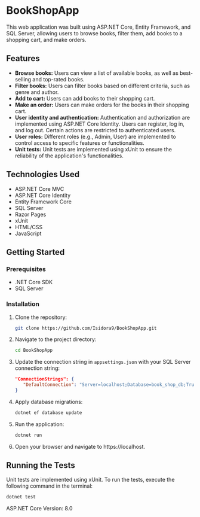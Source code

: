 # BookShopApp

This web application was built using ASP.NET Core, Entity Framework, and SQL Server, allowing users to browse books, filter them, add books to a shopping cart, and make orders.

## Features
- **Browse books:** Users can view a list of available books, as well as best-selling and top-rated books.
- **Filter books:** Users can filter books based on different criteria, such as genre and author.
- **Add to cart:** Users can add books to their shopping cart.
- **Make an order:** Users can make orders for the books in their shopping cart.
- **User identity and authentication:** Authentication and authorization are implemented using ASP.NET Core Identity. Users can register, log in, and log out. Certain actions are restricted to authenticated users.
- **User roles:** Different roles (e.g., Admin, User) are implemented to control access to specific features or functionalities.
- **Unit tests:** Unit tests are implemented using xUnit to ensure the reliability of the application's functionalities.

## Technologies Used
- ASP.NET Core MVC
- ASP.NET Core Identity
- Entity Framework Core
- SQL Server
- Razor Pages
- xUnit
- HTML/CSS
- JavaScript

## Getting Started
### Prerequisites
- .NET Core SDK
- SQL Server

### Installation
1. Clone the repository:
    ```bash
    git clone https://github.com/Isidora9/BookShopApp.git
    ```
2. Navigate to the project directory:
    ```bash
    cd BookShopApp
    ```
3. Update the connection string in `appsettings.json` with your SQL Server connection string:
    ```json
    "ConnectionStrings": {
       "DefaultConnection": "Server=localhost;Database=book_shop_db;Trusted_Connection=True;MultipleActiveResultSets=true;TrustServerCertificate=True"
    }
    ```
4. Apply database migrations:
    ```bash
    dotnet ef database update
    ```
5. Run the application:
    ```bash
    dotnet run
    ```
6. Open your browser and navigate to https://localhost.

## Running the Tests
Unit tests are implemented using xUnit. To run the tests, execute the following command in the terminal:
```bash
dotnet test
```

ASP.NET Core Version: 8.0
